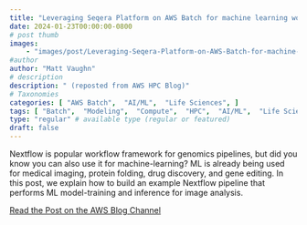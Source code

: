```yaml
---
title: "Leveraging Seqera Platform on AWS Batch for machine learning workflows – Part 1 of 2"
date: 2024-01-23T00:00:00-0800
# post thumb
images:
    - "images/post/Leveraging-Seqera-Platform-on-AWS-Batch-for-machine-learning-workflows-Pt1-1120x630.png"
#author
author: "Matt Vaughn"
# description
description: " (reposted from AWS HPC Blog)"
# Taxonomies
categories: [ "AWS Batch",  "AI/ML",  "Life Sciences", ]
tags: [ "Batch",  "Modeling",  "Compute",  "HPC",  "AI/ML",  "Life Sciences",  "hpcblog", ]
type: "regular" # available type (regular or featured)
draft: false
---
```


Nextflow is popular workflow framework for genomics pipelines, but did you know you can also use it for machine-learning? ML is already being used for medical imaging, protein folding, drug discovery, and gene editing. In this post, we explain how to build an example Nextflow pipeline that performs ML model-training and inference for image analysis.

<a href="https://aws.amazon.com/blogs/hpc/leveraging-seqera-platform-on-aws-batch-for-machine-learning-workflows-part-1-of-2/" class="btn btn-primary btn-lg active" role="button" aria-pressed="true" style="margin-top: 8px;">Read the Post on the AWS Blog Channel</a>